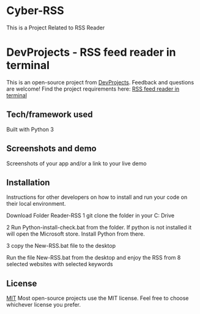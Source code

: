 # Cyber-RSS
This is a Project Related to RSS Reader

# DevProjects - RSS feed reader in terminal

This is an open-source project from [DevProjects](http://www.codementor.io/projects). Feedback and questions are welcome!
Find the project requirements here: [RSS feed reader in terminal](https://www.codementor.io/projects/tool/rss-feed-reader-in-terminal-atx32jp82q)

## Tech/framework used
Built with Python 3

## Screenshots and demo
Screenshots of your app and/or a link to your live demo

## Installation
Instructions for other developers on how to install and run your code on their local environment.

 Download Folder Reader-RSS
 1 git clone the folder in your C: Drive

 2 Run Python-install-check.bat from the folder. If python is not installed it will open the Microsoft store. Install Python from there.

 3 copy the New-RSS.bat file to the desktop

 Run the file New-RSS.bat from the desktop and enjoy the RSS from 8 selected websites with selected keywords 
 

## License
[MIT](https://choosealicense.com/licenses/mit/)
Most open-source projects use the MIT license. Feel free to choose whichever license you prefer.
